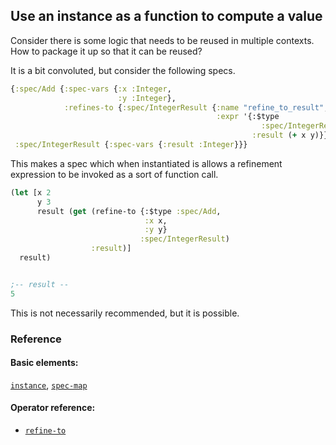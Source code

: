 <!---
  This markdown file was generated. Do not edit.
  -->

## Use an instance as a function to compute a value

Consider there is some logic that needs to be reused in multiple contexts. How to package it up so that it can be reused?

It is a bit convoluted, but consider the following specs.

```clojure
{:spec/Add {:spec-vars {:x :Integer,
                        :y :Integer},
            :refines-to {:spec/IntegerResult {:name "refine_to_result",
                                              :expr '{:$type
                                                        :spec/IntegerResult,
                                                      :result (+ x y)}}}},
 :spec/IntegerResult {:spec-vars {:result :Integer}}}
```

This makes a spec which when instantiated is allows a refinement expression to be invoked as a sort of function call.

```clojure
(let [x 2
      y 3
      result (get (refine-to {:$type :spec/Add,
                              :x x,
                              :y y}
                             :spec/IntegerResult)
                  :result)]
  result)


;-- result --
5
```

This is not necessarily recommended, but it is possible.

### Reference

#### Basic elements:

[`instance`](../halite_basic-syntax-reference.md#instance), [`spec-map`](../../halite_spec-syntax-reference.md)

#### Operator reference:

* [`refine-to`](../halite_full-reference.md#refine-to)


